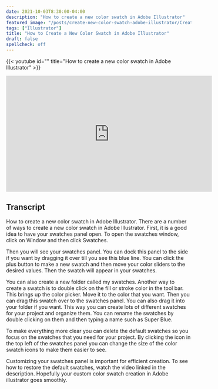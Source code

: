 ```yaml
---
date: 2021-10-03T8:30:00-04:00
description: "How to create a new color swatch in Adobe Illustrator"
featured_image: "/posts/create-new-color-swatch-adobe-illustrator/Create-New-Color-Swatch-in-Adobe-Illustrator.jpg"
tags: ["Illustrator"]
title: "How to Create a New Color Swatch in Adobe Illustrator"
draft: false
spellcheck: off
---
```


{{< youtube id="" title="How to create a new color swatch in Adobe Illustrator" >}}

<div class="iframe-16-9-container">
<iframe class="youTubeIframe" width="560" height="315" src="https://www.youtube.com/embed/vw3VnrskTzE?rel=0" title="YouTube video player" frameborder="0" allow="accelerometer; autoplay; clipboard-write; encrypted-media; gyroscope; picture-in-picture; web-share" allowfullscreen></iframe>
</div>

## Transcript

How to create a new color swatch in Adobe Illustrator. There are a number of ways to create a new color swatch in Adobe Illustrator. First, it is a good idea to have your swatches panel open. To open the swatches window, click on Window and then click Swatches.

Then you will see your swatches panel. You can dock this panel to the side if you want by dragging it over till you see this blue line. You can click the plus button to make a new swatch and then move your color sliders to the desired values. Then the swatch will appear in your swatches.

You can also create a new folder called my swatches. Another way to create a swatch is to double click on the fill or stroke color in the tool bar. This brings up the color picker. Move it to the color that you want. Then you can drag this swatch over to the swatches panel. You can also drag it into your folder if you want. This way you can create lots of different swatches for your project and organize them. You can rename the swatches by double clicking on them and then typing a name such as Super Blue.

To make everything more clear you can delete the default swatches so you focus on the swatches that you need for your project. By clicking the icon in the top left of the swatches panel you can change the size of the color swatch icons to make them easier to see.

Customizing your swatches panel is important for efficient creation. To see how to restore the default swatches, watch the video linked in the description. Hopefully your custom color swatch creation in Adobe illustrator goes smoothly.

